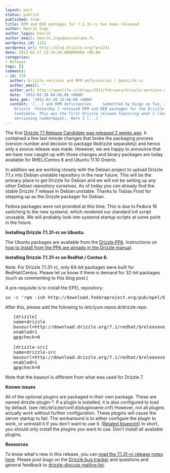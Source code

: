 ```yaml
---
layout: post
status: publish
published: true
title: RPM and DEB packages for 7.1.31-rc has been released
author: Henrik Ingo
author_login: henrik
author_email: henrik.ingo@avoinelama.fi
wordpress_id: 1231
wordpress_url: http://blog.drizzle.org/?p=1231
date: 2012-02-27 13:34:26.000000000 +00:00
categories:
- Release
tags: []
comments:
- id: 228
  author: Drizzle versions and RPM deficiencies | OpenLife.cc
  author_email: ''
  author_url: http://openlife.cc/blogs/2012/february/drizzle-versions-and-rpm-deficiencies
  date: '2012-02-28 04:46:06 +0000'
  date_gmt: '2012-02-28 12:46:06 +0000'
  content: '[...] and RPM deficiencies     Submitted by hingo on Tue, 2012-02-28 11:48
    Drizzle  Yesterday I released RPM and DEB packages for the Drizzle 7.1.31-rc Release
    Candidate. This was the first Drizzle release featuring what I like to call &quot;sane
    versioning number&quot;. Here I [...] '
---
```

The first <a href="http://blog.drizzle.org/2012/02/15/drizzle-7-1-release-candidate-1-7-1-31-rc-has-been-released/">Drizzle 7.1 Release Candidate was released 2 weeks ago</a>. It contained a few last minute changes that broke the packaging process (version number and decision to package libdrizzle separately) and hence only a source release was made. However, we are happy to announce that we have now caught up with those changes and binary packages are today available for RHEL/Centos 6 and Ubuntu 11.10 Oneiric.

In addition we are working closely with the Debian project to upload Drizzle 7.1.x into Debian unstable repository in the near future. This will be the primary place to get Drizzle for Debian and we will not be setting up any other Debian repository ourselves. As of today you can already find the stable Drizzle 7 release in Debian unstable. Thanks to Tobias Frost for stepping up as the Drizzle packager for Debian.

Fedora packages were not provided at this time. This is due to Fedora 16 switching to the new systemd, which rendered our standard init script unusable. We will probably look into systemd startup scripts at some point in the future.

<strong>Installing Drizzle 7.1.31-rc on Ubuntu.</strong>

The Ubuntu packages are available from the <a href="https://launchpad.net/~drizzle-developers/+archive/ppa">Drizzle PPA</a>. Instructions on <a href="http://docs.drizzle.org/installing/ubuntu.html">how to install from the PPA are already in the Drizzle manual</a>.

<strong>Installing Drizzle 7.1.31-rc on RedHat / Centos 6.</strong>

Note: For Drizzle 7.1.31-rc, only 64-bit packages were built for RedHat/Centos. Please let us know if there is demand for 32-bit packages (such as commenting to this blog post.)

A pre-requisite is to install the EPEL repository:
<pre title="">su -c 'rpm -ivh http://download.fedoraproject.org/pub/epel/6/x86_64/epel-release-6-5.noarch.rpm'</pre>
After this, please add the following to /etc/yum.repos.d/drizzle.repo
<pre title="">   [drizzle]
   name=drizzle
   baseurl=http://download.drizzle.org/7.1/redhat/$releasever/$basearch/
   enabled=1
   gpgcheck=0

   [drizzle-src]
   name=drizzle-src
   baseurl=http://download.drizzle.org/7.1/redhat/$releasever/source
   enabled=1
   gpgcheck=0</pre>
Note that the baseurl is different from what was used for Drizzle 7.

<strong>Known issues</strong>

All of the optional plugins are packaged in their own package. These are named drizzle-plugin-*. If a plugin is installed, it is also configured to load by default. (see /etc/drizzle/conf.d/pluginname.cnf) However, not all plugins actually work without further configuration. These plugins will cause the server startup to fail. The workaround is to either configure the plugin to work, or uninstall it if you don't want to use it. (<a href="https://blueprints.launchpad.net/drizzle/+spec/plugin-standards">Related blueprint</a>) In short, you should only install the plugins you want to use. Don't install all available plugins.

<strong>Resources</strong>

To know what's new in this release, you can <a href="http://blog.drizzle.org/2012/02/15/drizzle-7-1-release-candidate-1-7-1-31-rc-has-been-released/">read the 7.1.31-rc release notes here</a>.<strong></strong> Please post bugs on the <a href="https://bugs.launchpad.net/drizzle">Drizzle bug tracker</a> and questions and general feedback to <a href="https://launchpad.net/~drizzle-discuss/">drizzle-discuss mailing list</a>.

